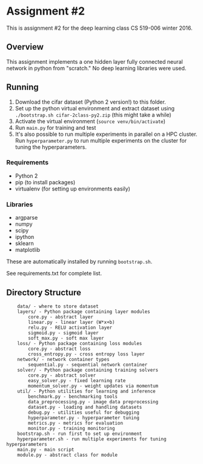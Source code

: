 # Assignment #2

This is assignment #2 for the deep learning class CS 519-006 winter 2016.

## Overview

This assignment implements a one hidden layer fully connected neural network in python from "scratch." No deep learning libraries were used.

## Running
1. Download the cifar dataset (Python 2 version!) to this folder.
2. Set up the python virtual environment and extract dataset using `./bootstrap.sh cifar-2class-py2.zip` (this might take a while)
3. Activate the virtual environment (`source venv/bin/activate`)
4. Run `main.py` for training and test
5. It's also possible to run multiple experiments in parallel on a HPC cluster. Run `hyperparameter.py` to run multiple experiments on the cluster for tuning the hyperparameters.

### Requirements
- Python 2
- pip (to install packages)
- virtualenv (for setting up environments easily)

### Libraries
- argparse
- numpy
- scipy
- ipython
- sklearn
- matplotlib

These are automatically installed by running `bootstrap.sh`.

See requirements.txt for complete list.

## Directory Structure
```
	data/ - where to store dataset
	layers/ - Python package containing layer modules
		core.py - abstract layer
		linear.py - linear layer (W*x+b)
		relu.py - RELU activation layer
		sigmoid.py - sigmoid layer
		soft_max.py - soft max layer
	loss/ - Python package containing loss modules
		core.py - abstract loss
		cross_entropy.py - cross entropy loss layer
	network/ - network container types
		sequential.py - sequential network container
	solver/ - Python package containing training solvers
		core.py - abstract solver
		easy_solver.py - fixed learning rate
		momentum_solver.py - weight updates via momentum
	util/ - Python utilities for learning and inference
		benchmark.py - benchmarking tools
		data_preprocessing.py - image data preprocessing
		dataset.py - loading and handling datasets
		debug.py - utilities useful for debugging
		hyperparameter.py - hyperparameter tuning
		metrics.py - metrics for evaluation
		monitor.py - training monitoring
	bootstrap.sh - run first to set up environment
	hyperparameter.sh - run multiple experiments for tuning hyperparameters
	main.py - main script
	module.py - abstract class for module
```
